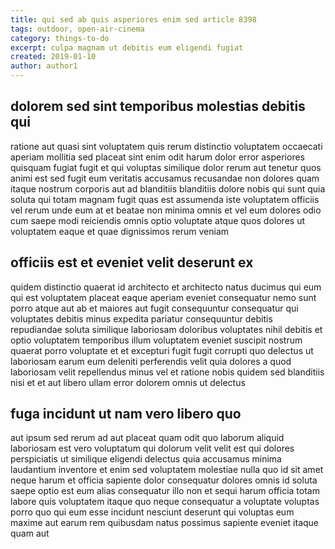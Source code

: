 ```yaml
---
title: qui sed ab quis asperiores enim sed article 8398
tags: outdoor, open-air-cinema
category: things-to-do
excerpt: culpa magnam ut debitis eum eligendi fugiat
created: 2019-01-10
author: author1
---
```


## dolorem sed sint temporibus molestias debitis qui

ratione aut quasi sint voluptatem quis rerum distinctio voluptatem occaecati aperiam mollitia sed placeat sint enim odit harum dolor error asperiores quisquam fugiat fugit et qui voluptas similique dolor rerum aut tenetur quos animi est sed fugit eum veritatis accusamus recusandae non dolores quam itaque nostrum corporis aut ad blanditiis blanditiis dolore nobis qui sunt quia soluta qui totam magnam fugit quas est assumenda iste voluptatem officiis vel rerum unde eum at et beatae non minima omnis et vel eum dolores odio cum saepe modi reiciendis omnis optio voluptate atque quos dolores ut voluptatem eaque et quae dignissimos rerum veniam

## officiis est et eveniet velit deserunt ex

quidem distinctio quaerat id architecto et architecto natus ducimus qui eum qui est voluptatem placeat eaque aperiam eveniet consequatur nemo sunt porro atque aut ab et maiores aut fugit consequuntur consequatur qui voluptates debitis minus expedita pariatur consequuntur debitis repudiandae soluta similique laboriosam doloribus voluptates nihil debitis et optio voluptatem temporibus illum voluptatem eveniet suscipit nostrum quaerat porro voluptate et et excepturi fugit fugit corrupti quo delectus ut laboriosam earum eum deleniti perferendis velit quia dolores a quod laboriosam velit repellendus minus vel et ratione nobis quidem sed blanditiis nisi et et aut libero ullam error dolorem omnis ut delectus

## fuga incidunt ut nam vero libero quo

aut ipsum sed rerum ad aut placeat quam odit quo laborum aliquid laboriosam est vero voluptatum qui dolorum velit velit est qui dolores perspiciatis ut similique eligendi delectus quia accusamus minima laudantium inventore et enim sed voluptatem molestiae nulla quo id sit amet neque harum et officia sapiente dolor consequatur dolores omnis id soluta saepe optio est eum alias consequatur illo non et sequi harum officia totam labore quis voluptatem itaque quo neque consequatur a voluptate voluptas porro quo qui eum esse incidunt nesciunt deserunt qui voluptas eum maxime aut earum rem quibusdam natus possimus sapiente eveniet itaque quam aut
